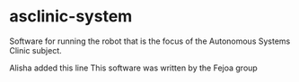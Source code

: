 # asclinic-system

Software for running the robot that is the focus of the Autonomous Systems Clinic subject.

Alisha added this line
This software was written by the Fejoa group
